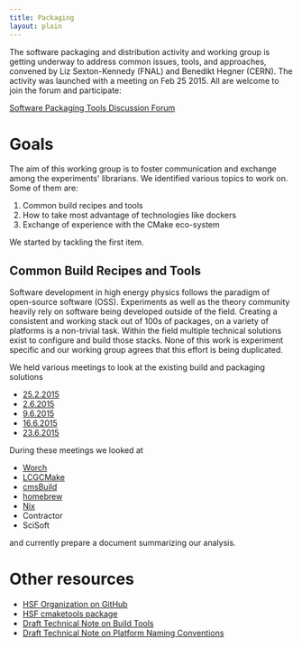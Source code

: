 ```yaml
---
title: Packaging
layout: plain
---
```


The software packaging and distribution activity and working group is getting underway to address common issues, tools, and approaches, convened by Liz Sexton-Kennedy (FNAL) and Benedikt Hegner (CERN). The activity was launched with a meeting on Feb 25 2015. All are welcome to join the forum and participate:

[Software Packaging Tools Discussion Forum](https://groups.google.com/forum/#!forum/hep-sf-packaging-wg)

# Goals
The aim of this working group is to foster communication and exchange among the experiments' librarians. We identified various topics to work on. Some of them are:

  1. Common build recipes and tools
  2. How to take most advantage of technologies like dockers
  3. Exchange of experience with the CMake eco-system

We started by tackling the first item.

## Common Build Recipes and Tools
Software development in high energy physics follows the paradigm of open-source software (OSS). Experiments as well as the theory community heavily rely on software being developed outside of the field. Creating a consistent and working stack out of 100s of packages, on a variety of platforms is a non-trivial task. Within the field multiple technical solutions exist to configure and build those stacks. None of this work is experiment specific and our working group agrees that this effort is being duplicated.

We held various meetings to look at the existing build and packaging solutions

  * [25.2.2015](https://indico.cern.ch/event/373973/)
  * [2.6.2015](https://indico.cern.ch/event/398344/)
  * [9.6.2015](https://indico.cern.ch/event/400272)
  * [16.6.2015](https://indico.cern.ch/event/402229/)
  * [23.6.2015](https://indico.cern.ch/event/403790/)

During these meetings we looked at

  * [Worch](https://github.com/brettviren/worch)
  * [LCGCMake](http://ph-dep-sft.web.cern.ch/document/using-lcgcmake)
  * [cmsBuild](https://github.com/cmsbuild/cmsdist)
  * [homebrew](http://brew.sh/)
  * [Nix](https://nixos.org/nix/)
  * Contractor
  * SciSoft

and currently prepare a document summarizing our analysis.

# Other resources

  * [HSF Organization on GitHub](https://github.com/HEP-SF)
  * [HSF cmaketools package ](https://github.com/HEP-SF/cmaketools)
  * [Draft Technical Note on Build Tools](/notes.html)
  * [Draft Technical Note on Platform Naming Conventions](/notes.html)
